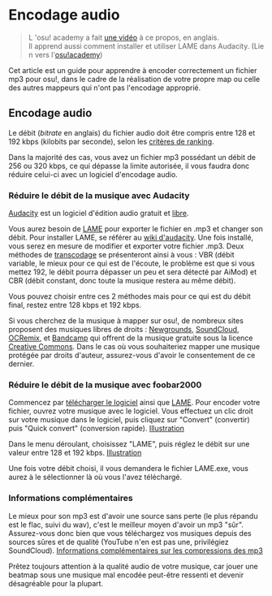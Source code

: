 Encodage audio
================

>L 'osu! academy a fait [une vidéo](https://www.youtube.com/watch?v=muu3HkG38kk) à ce propos, en anglais.
Il apprend aussi comment installer et utiliser LAME dans Audacity. (Lien vers l'[osu!academy](/wiki/Announcements/osu!academy))

Cet article est un guide pour apprendre à encoder correctement un fichier mp3 pour osu!, dans le cadre de la réalisation de votre propre map ou celle des autres mappeurs qui n'ont pas l'encodage approprié.

Encodage audio
-----------------

Le débit (*bitrate* en anglais) du fichier audio doit être compris entre 128 et 192 kbps (kilobits par seconde), selon les [critères de ranking](/wiki/Ranking_Criteria).

Dans la majorité des cas, vous avez un fichier mp3 possédant un débit de 256 ou 320 kbps, ce qui dépasse la limite autorisée, il vous faudra donc réduire celui-ci avec un logiciel d'encodage audio.

### Réduire le débit de la musique avec Audacity

[Audacity](http://audacity.sourceforge.net/download/) est un logiciel d'édition audio gratuit et [libre](https://fr.wikipedia.org/wiki/Logiciel_libre).

Vous aurez besoin de [LAME](http://lame.sourceforge.net/) pour exporter le fichier en .mp3 et changer son débit. Pour installer LAME, se référer au [wiki d'audacity](http://audacity.sourceforge.net/help/faq_i18n?s=install&i=lame-mp3&lang=fr). Une fois installé, vous serez en mesure de modifier et exporter votre fichier .mp3. Deux méthodes de [transcodage](https://fr.wikipedia.org/wiki/Transcodage) se présenteront ainsi à vous : VBR (débit variable, le mieux pour ce qui est de l'écoute, le problème est que si vous mettez 192, le débit pourra dépasser un peu et sera détecté par AiMod) et CBR (débit constant, donc toute la musique restera au même débit).

Vous pouvez choisir entre ces 2 méthodes mais pour ce qui est du débit final, restez entre 128 kbps et 192 kbps.

Si vous cherchez de la musique à mapper sur osu!, de nombreux sites proposent des musiques libres de droits : [Newgrounds](http://www.newgrounds.com/audio/), [SoundCloud](https://soundcloud.com), [OCRemix](http://ocremix.org/), et [Bandcamp](http://bandcamp.com/) qui offrent de la musique gratuite sous la licence [Creative Commons](/wiki/Creative_Commons). Dans le cas où vous souhaiteriez mapper une musique protégée par droits d'auteur, assurez-vous d'avoir le consentement de ce dernier.

### Réduire le débit de la musique avec foobar2000

Commencez par [télécharger le logiciel](http://www.foobar2000.org/) ainsi que [LAME](http://lame.sourceforge.net/). Pour encoder votre fichier, ouvrez votre musique avec le logiciel. Vous effectuez un clic droit sur votre musique dans le logiciel, puis cliquez sur "Convert" (convertir) puis "Quick convert" (conversion rapide). [Illustration](http://w.ppy.sh/a/a4/Audio_editing1.jpg)

Dans le menu déroulant, choisissez "LAME", puis réglez le débit sur une valeur entre 128 et 192 kbps. [Illustration](http://w.ppy.sh/6/6e/Audio_editing2.jpg)

Une fois votre débit choisi, il vous demandera le fichier LAME.exe, vous aurez à le sélectionner là où vous l'avez téléchargé.

### Informations complémentaires

Le mieux pour son mp3 est d'avoir une source sans perte (le plus répandu est le flac, suivi du wav), c'est le meilleur moyen d'avoir un mp3 "sûr". Assurez-vous donc bien que vous téléchargez vos musiques depuis des sources sûres et de qualité (YouTube n'en est pas une, privilégiez SoundCloud). [Informations complémentaires sur les compressions des mp3](https://fr.wikipedia.org/wiki/Compression_de_donn%C3%A9es_audio)

Prêtez toujours attention à la qualité audio de votre musique, car jouer une beatmap sous une musique mal encodée peut-être ressenti et devenir désagréable pour la plupart.
